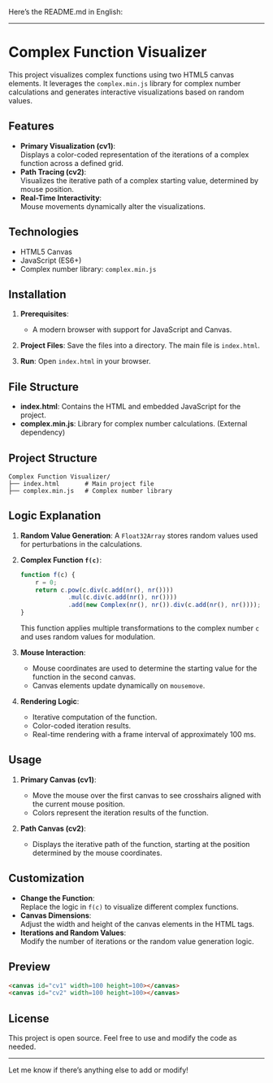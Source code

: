 Here’s the README.md in English:

---

# Complex Function Visualizer

This project visualizes complex functions using two HTML5 canvas elements. It leverages the `complex.min.js` library for complex number calculations and generates interactive visualizations based on random values.

## Features

- **Primary Visualization (cv1)**:  
  Displays a color-coded representation of the iterations of a complex function across a defined grid.
- **Path Tracing (cv2)**:  
  Visualizes the iterative path of a complex starting value, determined by mouse position.
- **Real-Time Interactivity**:  
  Mouse movements dynamically alter the visualizations.

## Technologies

- HTML5 Canvas
- JavaScript (ES6+)
- Complex number library: `complex.min.js`

## Installation

1. **Prerequisites**:
   - A modern browser with support for JavaScript and Canvas.

2. **Project Files**:
   Save the files into a directory. The main file is `index.html`.

3. **Run**:
   Open `index.html` in your browser.

## File Structure

- **index.html**: Contains the HTML and embedded JavaScript for the project.
- **complex.min.js**: Library for complex number calculations. (External dependency)

## Project Structure

```
Complex Function Visualizer/
├── index.html       # Main project file
├── complex.min.js   # Complex number library
```

## Logic Explanation

1. **Random Value Generation**:
   A `Float32Array` stores random values used for perturbations in the calculations.

2. **Complex Function `f(c)`**:
   ```javascript
   function f(c) {
       r = 0;
       return c.pow(c.div(c.add(nr(), nr())))
                .mul(c.div(c.add(nr(), nr())))
                .add(new Complex(nr(), nr()).div(c.add(nr(), nr())));
   }
   ```
   This function applies multiple transformations to the complex number `c` and uses random values for modulation.

3. **Mouse Interaction**:
   - Mouse coordinates are used to determine the starting value for the function in the second canvas.
   - Canvas elements update dynamically on `mousemove`.

4. **Rendering Logic**:
   - Iterative computation of the function.
   - Color-coded iteration results.
   - Real-time rendering with a frame interval of approximately 100 ms.

## Usage

1. **Primary Canvas (cv1)**:
   - Move the mouse over the first canvas to see crosshairs aligned with the current mouse position.
   - Colors represent the iteration results of the function.

2. **Path Canvas (cv2)**:
   - Displays the iterative path of the function, starting at the position determined by the mouse coordinates.

## Customization

- **Change the Function**:  
  Replace the logic in `f(c)` to visualize different complex functions.
- **Canvas Dimensions**:  
  Adjust the width and height of the canvas elements in the HTML tags.
- **Iterations and Random Values**:  
  Modify the number of iterations or the random value generation logic.

## Preview

```html
<canvas id="cv1" width=100 height=100></canvas>
<canvas id="cv2" width=100 height=100></canvas>
```

## License

This project is open source. Feel free to use and modify the code as needed.

---

Let me know if there’s anything else to add or modify!
